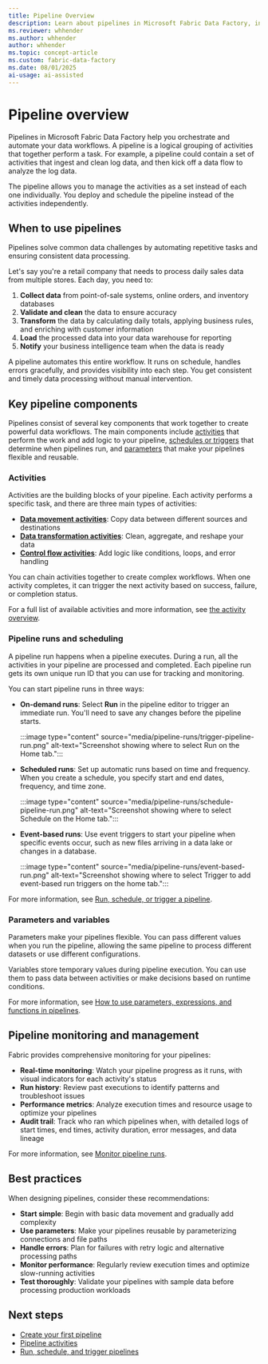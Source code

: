 ```yaml
---
title: Pipeline Overview
description: Learn about pipelines in Microsoft Fabric Data Factory, including activities, triggers, control flow, and how to use them for data processing workflows.
ms.reviewer: whhender
ms.author: whhender
author: whhender
ms.topic: concept-article
ms.custom: fabric-data-factory
ms.date: 08/01/2025
ai-usage: ai-assisted
---
```


# Pipeline overview

Pipelines in Microsoft Fabric Data Factory help you orchestrate and automate your data workflows. A pipeline is a logical grouping of activities that together perform a task. For example, a pipeline could contain a set of activities that ingest and clean log data, and then kick off a data flow to analyze the log data.

The pipeline allows you to manage the activities as a set instead of each one individually. You deploy and schedule the pipeline instead of the activities independently.

## When to use pipelines

Pipelines solve common data challenges by automating repetitive tasks and ensuring consistent data processing.

Let's say you're a retail company that needs to process daily sales data from multiple stores. Each day, you need to:

1. **Collect data** from point-of-sale systems, online orders, and inventory databases
1. **Validate and clean** the data to ensure accuracy
1. **Transform** the data by calculating daily totals, applying business rules, and enriching with customer information
1. **Load** the processed data into your data warehouse for reporting
1. **Notify** your business intelligence team when the data is ready

A pipeline automates this entire workflow. It runs on schedule, handles errors gracefully, and provides visibility into each step. You get consistent and timely data processing without manual intervention.

## Key pipeline components

Pipelines consist of several key components that work together to create powerful data workflows. The main components include [activities](#activities) that perform the work and add logic to your pipeline, [schedules or triggers](#pipeline-runs-and-scheduling) that determine when pipelines run, and [parameters](#parameters-and-variables) that make your pipelines flexible and reusable.

### Activities

Activities are the building blocks of your pipeline. Each activity performs a specific task, and there are three main types of activities:

- [**Data movement activities**](activity-overview.md#data-movement-activities): Copy data between different sources and destinations
- [**Data transformation activities**](activity-overview.md#data-transformation-activities): Clean, aggregate, and reshape your data
- [**Control flow activities**](activity-overview.md#control-flow-activities): Add logic like conditions, loops, and error handling

You can chain activities together to create complex workflows. When one activity completes, it can trigger the next activity based on success, failure, or completion status.

For a full list of available activities and more information, see [the activity overview](activity-overview.md).

### Pipeline runs and scheduling

A pipeline run happens when a pipeline executes. During a run, all the activities in your pipeline are processed and completed. Each pipeline run gets its own unique run ID that you can use for tracking and monitoring.

You can start pipeline runs in three ways:

- **On-demand runs**: Select **Run** in the pipeline editor to trigger an immediate run. You'll need to save any changes before the pipeline starts.

    :::image type="content" source="media/pipeline-runs/trigger-pipeline-run.png" alt-text="Screenshot showing where to select Run on the Home tab.":::

- **Scheduled runs**: Set up automatic runs based on time and frequency. When you create a schedule, you specify start and end dates, frequency, and time zone.

    :::image type="content" source="media/pipeline-runs/schedule-pipeline-run.png" alt-text="Screenshot showing where to select Schedule on the Home tab.":::

- **Event-based runs**: Use event triggers to start your pipeline when specific events occur, such as new files arriving in a data lake or changes in a database.

    :::image type="content" source="media/pipeline-runs/event-based-run.png" alt-text="Screenshot showing where to select Trigger to add event-based run triggers on the home tab.":::

For more information, see [Run, schedule, or trigger a pipeline](pipeline-runs.md).

### Parameters and variables

Parameters make your pipelines flexible. You can pass different values when you run the pipeline, allowing the same pipeline to process different datasets or use different configurations.

Variables store temporary values during pipeline execution. You can use them to pass data between activities or make decisions based on runtime conditions.

For more information, see [How to use parameters, expressions, and functions in pipelines](parameters.md).

## Pipeline monitoring and management

Fabric provides comprehensive monitoring for your pipelines:

- **Real-time monitoring**: Watch your pipeline progress as it runs, with visual indicators for each activity's status
- **Run history**: Review past executions to identify patterns and troubleshoot issues
- **Performance metrics**: Analyze execution times and resource usage to optimize your pipelines
- **Audit trail**: Track who ran which pipelines when, with detailed logs of start times, end times, activity duration, error messages, and data lineage

For more information, see [Monitor pipeline runs](monitor-pipeline-runs.md).

## Best practices

When designing pipelines, consider these recommendations:

- **Start simple**: Begin with basic data movement and gradually add complexity
- **Use parameters**: Make your pipelines reusable by parameterizing connections and file paths
- **Handle errors**: Plan for failures with retry logic and alternative processing paths
- **Monitor performance**: Regularly review execution times and optimize slow-running activities
- **Test thoroughly**: Validate your pipelines with sample data before processing production workloads

## Next steps

- [Create your first pipeline](create-first-pipeline-with-sample-data.md)
- [Pipeline activities](activity-overview.md)
- [Run, schedule, and trigger pipelines](pipeline-runs.md)